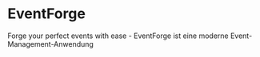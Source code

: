 # EventForge
Forge your perfect events with ease - EventForge ist eine moderne Event-Management-Anwendung
